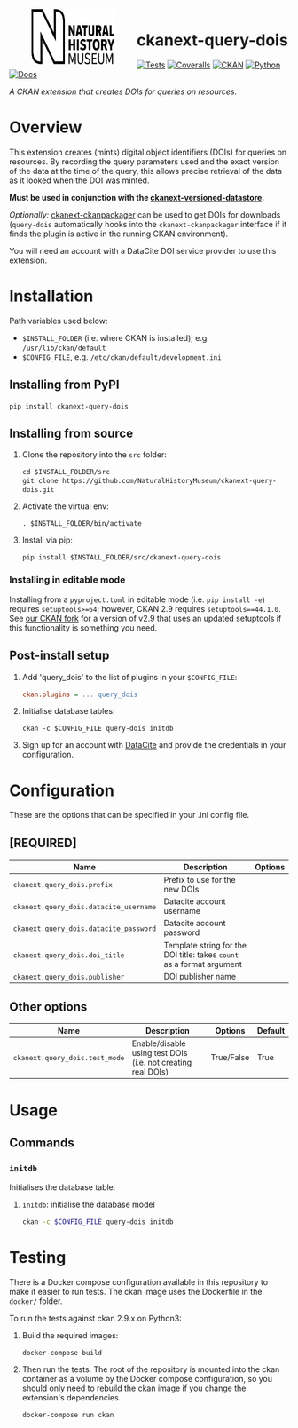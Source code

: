 <!--header-start-->
<img src=".github/nhm-logo.svg" align="left" width="150px" height="100px" hspace="40"/>

# ckanext-query-dois

[![Tests](https://img.shields.io/github/workflow/status/NaturalHistoryMuseum/ckanext-query-dois/Tests?style=flat-square)](https://github.com/NaturalHistoryMuseum/ckanext-query-dois/actions/workflows/main.yml)
[![Coveralls](https://img.shields.io/coveralls/github/NaturalHistoryMuseum/ckanext-query-dois/main?style=flat-square)](https://coveralls.io/github/NaturalHistoryMuseum/ckanext-query-dois)
[![CKAN](https://img.shields.io/badge/ckan-2.9.7-orange.svg?style=flat-square)](https://github.com/ckan/ckan)
[![Python](https://img.shields.io/badge/python-3.6%20%7C%203.7%20%7C%203.8-blue.svg?style=flat-square)](https://www.python.org/)
[![Docs](https://img.shields.io/readthedocs/ckanext-query-dois?style=flat-square)](https://ckanext-query-dois.readthedocs.io)

_A CKAN extension that creates DOIs for queries on resources._

<!--header-end-->

# Overview

<!--overview-start-->
This extension creates (mints) digital object identifiers (DOIs) for queries on resources. By recording the query parameters used and the exact version of the data at the time of the query, this allows precise retrieval of the data as it looked when the DOI was minted.

**Must be used in conjunction with the [ckanext-versioned-datastore](https://github.com/NaturalHistoryMuseum/ckanext-versioned-datastore).**

_Optionally:_ [ckanext-ckanpackager](https://github.com/NaturalHistoryMuseum/ckanext-ckanpackager) can be used to get DOIs for downloads (`query-dois` automatically hooks into the `ckanext-ckanpackager` interface if it finds the plugin is active in the running CKAN environment).

You will need an account with a DataCite DOI service provider to use this extension.

<!--overview-end-->

# Installation

<!--installation-start-->
Path variables used below:
- `$INSTALL_FOLDER` (i.e. where CKAN is installed), e.g. `/usr/lib/ckan/default`
- `$CONFIG_FILE`, e.g. `/etc/ckan/default/development.ini`

## Installing from PyPI

```shell
pip install ckanext-query-dois
```

## Installing from source

1. Clone the repository into the `src` folder:
   ```shell
   cd $INSTALL_FOLDER/src
   git clone https://github.com/NaturalHistoryMuseum/ckanext-query-dois.git
   ```

2. Activate the virtual env:
   ```shell
   . $INSTALL_FOLDER/bin/activate
   ```

3. Install via pip:
   ```shell
   pip install $INSTALL_FOLDER/src/ckanext-query-dois
   ```

### Installing in editable mode

Installing from a `pyproject.toml` in editable mode (i.e. `pip install -e`) requires `setuptools>=64`; however, CKAN 2.9 requires `setuptools==44.1.0`. See [our CKAN fork](https://github.com/NaturalHistoryMuseum/ckan) for a version of v2.9 that uses an updated setuptools if this functionality is something you need.

## Post-install setup

1. Add 'query_dois' to the list of plugins in your `$CONFIG_FILE`:
   ```ini
   ckan.plugins = ... query_dois
   ```

2. Initialise database tables:
   ```shell
   ckan -c $CONFIG_FILE query-dois initdb
   ```

3. Sign up for an account with [DataCite](https://datacite.org) and provide the credentials in your configuration.

<!--installation-end-->

# Configuration

<!--configuration-start-->
These are the options that can be specified in your .ini config file.

## **[REQUIRED]**

Name|Description|Options
--|--|--
`ckanext.query_dois.prefix`|Prefix to use for the new DOIs|
`ckanext.query_dois.datacite_username`|Datacite account username|
`ckanext.query_dois.datacite_password`|Datacite account password|
`ckanext.query_dois.doi_title`|Template string for the DOI title: takes `count` as a format argument|
`ckanext.query_dois.publisher`|DOI publisher name|

## Other options

Name|Description|Options|Default
--|--|--|--
`ckanext.query_dois.test_mode`|Enable/disable using test DOIs (i.e. not creating real DOIs)|True/False|True

<!--configuration-end-->

# Usage

<!--usage-start-->
## Commands

### `initdb`
Initialises the database table.

1. `initdb`: initialise the database model
    ```bash
    ckan -c $CONFIG_FILE query-dois initdb
    ```

<!--usage-end-->

# Testing

<!--testing-start-->
There is a Docker compose configuration available in this repository to make it easier to run tests. The ckan image uses the Dockerfile in the `docker/` folder.

To run the tests against ckan 2.9.x on Python3:

1. Build the required images:
   ```shell
   docker-compose build
   ```

2. Then run the tests.
   The root of the repository is mounted into the ckan container as a volume by the Docker compose
   configuration, so you should only need to rebuild the ckan image if you change the extension's
   dependencies.
   ```shell
   docker-compose run ckan
   ```

<!--testing-end-->
